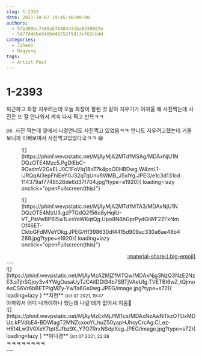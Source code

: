 ```yaml
---
slug: 1-2393
date: 2021-10-07 19:45:40+09:00
authors:
  - 5fb309bc7489a576484431ba8338807e
  - 5477d46be848bd40252f9d13ef62cb4d
categories:
  - Jiheon
  - Nagyung
tags:
  - Artist Post
---
```


# 1-2393

<div class="post-container" markdown="1">
<div class="content-container md-sidebar__scrollwrap" markdown="1">

퇴근하고 화장 지우려는데 오늘 화장이 잘된 것 같아 지우기가 아까울 때 사진찍는데 사진은 또 잘 안나와서 계속 다시 찍고 반복ㅋㅋ<br><br>ps. 사진 찍는데 옆에서 나경언니도 사진찍고 있었움ㅋㅋ 언니도 지우려고했는데 거울보니까 이뻐보여서 사진찍고있었다궄ㅋㅋ 😆
<figure markdown="1">
![](https://phinf.wevpstatic.net/MjAyMjA2MTdfMSAg/MDAxNjU1NDQzOTE4Mzc5.PgDIEbC-9OxdmV2GxELJ0C1FoVIq18oT7k4poO0HBDwg.W4znL1-iJRQqAl3epFhiEeY0J32qTqUnvRWMB_J5xlYg.JPEG/e1c3d131cd114379af7748526de6d37f704.jpg?type=e1920){ loading=lazy onclick="openFullscreen(this)"}
</figure>

<figure markdown="1">
![](https://phinf.wevpstatic.net/MjAyMjA2MTdfMTA3/MDAxNjU1NDQzOTE4MzU3.gzPTGdQ2f56o8yHqiU-VT_PsVwBP6l5w1LxsYeWKqtQg.Upo8N6hGprPydGlWF2ZFkNmOf46ET-CktoGFdMVeYOkg.JPEG/fff398630df4415d909ac330a6ae48b4289.jpg?type=e1920){ loading=lazy onclick="openFullscreen(this)"}
</figure>


</div>
</div>

<div style="text-align: right;" markdown="1">
<a href="https://weverse.io/fromis9/artist/1-2393" style="text-align: right;">:material-share:{.big-emoji}</a>
</div>
---

<div class="comments-container md-sidebar__scrollwrap" markdown="1">
<div class="comment" markdown="1">
<div class='id-container' markdown="1">
![](https://phinf.wevpstatic.net/MjAyMzA2MjZfMTQw/MDAxNjg3NzQ3NzE2NzE3.sTjhSGjoy3v4YWgOusaUyTJCAiIDDI34b7SBTjVAeUIg.TVETBI6wZ_tQjmoAsCS6Vr6bBETPlgMZy-YwTa6Gs0wg.JPEG/image.jpg?type=s72){ loading=lazy }
**<span class="artist">지헌</span>** <small>Oct 07 2021, 19:47</small><br>
</div>
<div class='comment-body' markdown="1">
아까워서 어디 나가야하나 했는데 나갈 데가 없어서 지움😤
</div>
</div>
<div class="comment" markdown="1">
<div class='id-container' markdown="1">
![](https://phinf.wevpstatic.net/MjAyMzExMjJfMTcx/MDAxNzAwNTkzOTUxMDUz.kPVdbE4-BDWIagT2MNZcxooYI_huZ50yapHJhsyCrcAg.Cl_ez-H514Lw3V0XeY7tptSJfbz9X_Y7O7RrxNSdpXsg.JPEG/image.jpg?type=s72){ loading=lazy }
**<span class="artist">이나경</span>** <small>Oct 07 2021, 22:38</small><br>
</div>
<div class='comment-body' markdown="1">
ㅋㅋㅋㅋㅋㅋㅋㅋ
</div>
</div>
</div>
---
